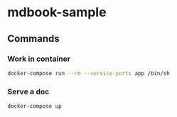 # mdbook-sample

## Commands

### Work in container

```bash
docker-compose run --rm --service-ports app /bin/sh
```

### Serve a doc

```bash
docker-compose up
```